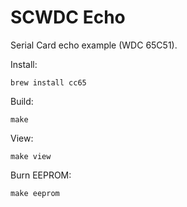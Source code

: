 SCWDC Echo
==========

Serial Card echo example (WDC 65C51).

Install:

    brew install cc65

Build:

    make

View:

    make view

Burn EEPROM:

    make eeprom
